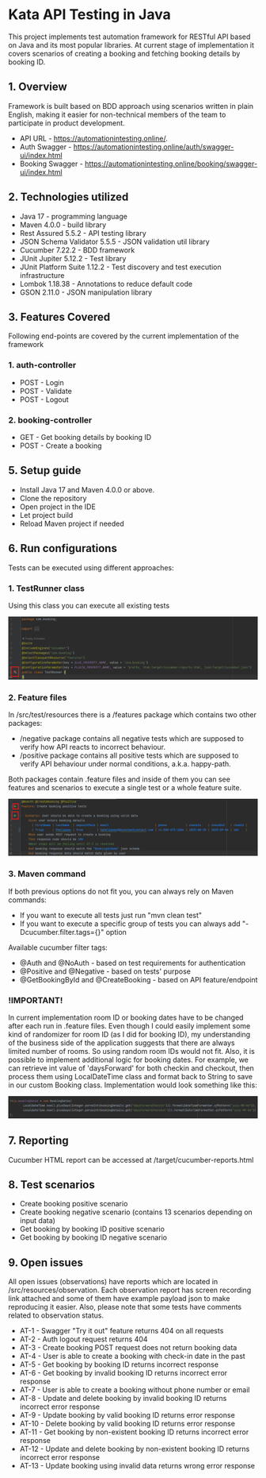 # Kata API Testing in Java

This project implements test automation framework for RESTful API based on Java and its most popular libraries. At current stage of implementation it covers scenarios of creating a booking and fetching booking details by booking ID.

## 1. Overview

Framework is built based on BDD approach using scenarios written in plain English, making it easier for non-technical members of the team to participate in product development.

- API URL - https://automationintesting.online/.
- Auth Swagger - https://automationintesting.online/auth/swagger-ui/index.html
- Booking Swagger - https://automationintesting.online/booking/swagger-ui/index.html


## 2. Technologies utilized

- Java 17 - programming language
- Maven 4.0.0 - build library
- Rest Assured 5.5.2 - API testing library
- JSON Schema Validator 5.5.5 - JSON validation util library
- Cucumber 7.22.2 - BDD framework
- JUnit Jupiter 5.12.2 - Test library
- JUnit Platform Suite 1.12.2 - Test discovery and test execution infrastructure
- Lombok 1.18.38 - Annotations to reduce default code
- GSON 2.11.0 - JSON manipulation library

## 3. Features Covered

Following end-points are covered by the current implementation of the framework

### 1. auth-controller
- POST - Login
- POST - Validate
- POST - Logout

### 2. booking-controller
- GET - Get booking details by booking ID
- POST - Create a booking

## 5. Setup guide

- Install Java 17 and Maven 4.0.0 or above.
- Clone the repository
- Open project in the IDE
- Let project build
- Reload Maven project if needed

## 6. Run configurations

Tests can be executed using different approaches:
### 1. TestRunner class
Using this class you can execute all existing tests 

![img_3.png](testRunnerScreenshot.png)

### 2. Feature files
In /src/test/resources there is a /features package which contains two other packages: 
- /negative package contains all negative tests which are supposed to verify how API reacts to incorrect behaviour. 
- /positive package contains all positive tests which are supposed to verify API behaviour under normal conditions, a.k.a. happy-path.

Both packages contain .feature files and inside of them you can see features and scenarios to execute a single test or a whole feature suite.

![img_2.png](featureFileScreenshot.png)

### 3. Maven command
If both previous options do not fit you, you can always rely on Maven commands:
- If you want to execute all tests just run "mvn clean test"
- If you want to execute a specific group of tests you can always add "-Dcucumber.filter.tags={}" option 

Available cucumber filter tags:
- @Auth and @NoAuth - based on test requirements for authentication
- @Positive and @Negative - based on tests' purpose
- @GetBookingById and @CreateBooking - based on API feature/endpoint

### !IMPORTANT!
In current implementation room ID or booking dates have to be changed after each run in .feature files. 
Even though I could easily implement some kind of randomizer for room ID (as I did for booking ID), my understanding of the business side of the application suggests that there are always limited number of rooms. 
So using random room IDs would not fit. Also, it is possible to implement additional logic for booking dates. 
For example, we can retrieve int value of 'daysForward' for both checkin and checkout, then process them using LocalDateTime class and format back to String to save in our custom Booking class.
Implementation would look something like this:

![img.png](daysForwardImplementationExample.png)

## 7. Reporting

Cucumber HTML report can be accessed at /target/cucumber-reports.html

## 8. Test scenarios

- Create booking positive scenario
- Create booking negative scenario (contains 13 scenarios depending on input data)
- Get booking by booking ID positive scenario
- Get booking by booking ID negative scenario

## 9. Open issues

All open issues (observations) have reports which are located in /src/resources/observation.
Each observation report has screen recording link attached and some of them have example payload json to make reproducing it easier.
Also, please note that some tests have comments related to observation status.

- AT-1 - Swagger "Try it out" feature returns 404 on all requests
- AT-2 - Auth logout request returns 404
- AT-3 - Create booking POST request does not return booking data
- AT-4 - User is able to create a booking with check-in date in the past
- AT-5 - Get booking by booking ID returns incorrect response
- AT-6 - Get booking by invalid booking ID returns incorrect error response
- AT-7 - User is able to create a booking without phone number or email
- AT-8 - Update and delete booking by invalid booking ID returns incorrect error response
- AT-9 - Update booking by valid booking ID returns error response
- AT-10 - Delete booking by valid booking ID returns error response
- AT-11 - Get booking by non-existent booking ID returns incorrect error response
- AT-12 - Update and delete booking by non-existent booking ID returns incorrect error response
- AT-13 - Update booking using invalid data returns wrong error response

